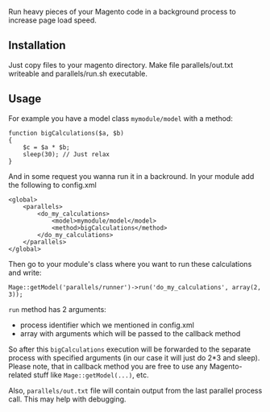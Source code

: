Run heavy pieces of your Magento code in a background process to increase page load speed.


Installation
------------

Just copy files to your magento directory. Make file parallels/out.txt writeable and parallels/run.sh executable.

Usage
-----

For example you have a model class `mymodule/model` with a method:

    function bigCalculations($a, $b) 
    {
        $c = $a * $b;
        sleep(30); // Just relax
    }

And in some request you wanna run it in a backround. In your module add the following to config.xml

    <global>
        <parallels>
            <do_my_calculations>
                <model>mymodule/model</model>
                <method>bigCalculations</method>
            </do_my_calculations>
        </parallels>
    </global>

Then go to your module's class where you want to run these calculations and write:

    Mage::getModel('parallels/runner')->run('do_my_calculations', array(2, 3));

`run` method has 2 arguments: 
* process identifier which we mentioned in config.xml
* array with arguments which will be passed to the callback method

So after this `bigCalculations` execution will be forwarded to the separate process with 
specified arguments (in our case it will just do 2*3 and sleep). Please note, that in callback method
you are free to use any Magento-related stuff like `Mage::getModel(...)`, etc.

Also, `parallels/out.txt` file will contain output from the last parallel process call. This may help with debugging.
